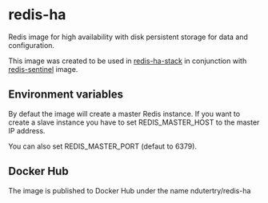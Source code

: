 # redis-ha

Redis image for high availability with disk persistent storage for data and configuration.

This image was created to be used in [redis-ha-stack](https://github.com/nicolas-dutertry/redis-ha-stack) in conjunction with [redis-sentinel](https://github.com/nicolas-dutertry/redis-sentinel) image.

## Environment variables

By defaut the image will create a master Redis instance. If you want to create a slave instance you have to set REDIS_MASTER_HOST
to the master IP address.

You can also set REDIS_MASTER_PORT (defaut to 6379).

## Docker Hub

The image is published to Docker Hub under the name ndutertry/redis-ha
